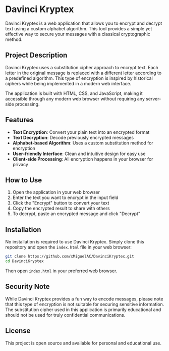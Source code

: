 # Davinci Kryptex

Davinci Kryptex is a web application that allows you to encrypt and decrypt text using a custom alphabet algorithm. This tool provides a simple yet effective way to secure your messages with a classical cryptographic method.

## Project Description

Davinci Kryptex uses a substitution cipher approach to encrypt text. Each letter in the original message is replaced with a different letter according to a predefined algorithm. This type of encryption is inspired by historical ciphers while being implemented in a modern web interface.

The application is built with HTML, CSS, and JavaScript, making it accessible through any modern web browser without requiring any server-side processing.

## Features

- **Text Encryption**: Convert your plain text into an encrypted format
- **Text Decryption**: Decode previously encrypted messages
- **Alphabet-based Algorithm**: Uses a custom substitution method for encryption
- **User-friendly Interface**: Clean and intuitive design for easy use
- **Client-side Processing**: All encryption happens in your browser for privacy

## How to Use

1. Open the application in your web browser
2. Enter the text you want to encrypt in the input field
3. Click the "Encrypt" button to convert your text
4. Copy the encrypted result to share with others
5. To decrypt, paste an encrypted message and click "Decrypt"

## Installation

No installation is required to use Davinci Kryptex. Simply clone this repository and open the `index.html` file in your web browser:

```bash
git clone https://github.com/xMiguelAC/DavinciKryptex.git
cd DavinciKryptex
```

Then open `index.html` in your preferred web browser.

## Security Note

While Davinci Kryptex provides a fun way to encode messages, please note that this type of encryption is not suitable for securing sensitive information. The substitution cipher used in this application is primarily educational and should not be used for truly confidential communications.

## License

This project is open source and available for personal and educational use.

